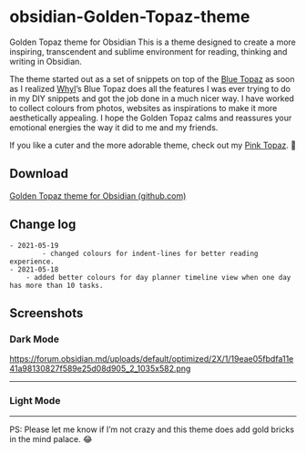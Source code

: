 # obsidian-Golden-Topaz-theme
Golden Topaz theme for Obsidian
This is a theme designed to create a more inspiring, transcendent and sublime environment for reading, thinking and writing in Obsidian.

The theme started out as a set of snippets on top of the [Blue Topaz](https://forum.obsidian.md/t/theme-blue-topaz-v2-4-updated-20210403-for-v0-11-12/6425) as soon as I realized [WhyI](https://forum.obsidian.md/u/whyI)’s Blue Topaz does all the features I was ever trying to do in my DIY snippets and got the job done in a much nicer way. I have worked to collect colours from photos, websites as inspirations to make it more aesthetically appealing. I hope the Golden Topaz calms and reassures your emotional energies the way it did to me and my friends.

If you like a cuter and the more adorable theme, check out my [Pink Topaz](https://forum.obsidian.md/t/pink-topaz-theme-for-flowers-and-sweetness/18451). :smiling_face_with_three_hearts:

## Download
[ Golden Topaz theme for Obsidian (github.com)](https://github.com/shaggyfeng/obsidian-Golden-Topaz-theme)

## Change log

```
- 2021-05-19
        - changed colours for indent-lines for better reading experience.   
- 2021-05-18 
	- added better colours for day planner timeline view when one day has more than 10 tasks.
```
## Screenshots
### Dark Mode
https://forum.obsidian.md/uploads/default/optimized/2X/1/19eae05fbdfa11e41a98130827f589e25d08d905_2_1035x582.png

***
### Light Mode

***
PS:  Please let me know if I’m not crazy and this theme does add gold bricks in the mind palace. :joy:
